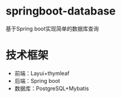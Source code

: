 # springboot-database
基于Spring boot实现简单的数据库查询

# 技术框架
* 前端：Layui+thymleaf
* 后端：Spring boot
* 数据库：PostgreSQL+Mybatis
